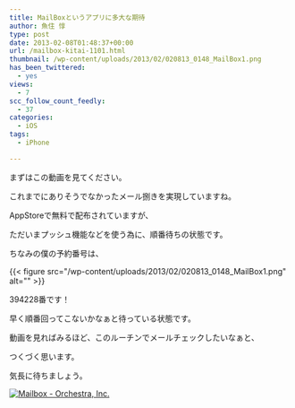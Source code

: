 ```yaml
---
title: MailBoxというアプリに多大な期待
author: 魚住 惇
type: post
date: 2013-02-08T01:48:37+00:00
url: /mailbox-kitai-1101.html
thumbnail: /wp-content/uploads/2013/02/020813_0148_MailBox1.png
has_been_twittered:
  - yes
views:
  - 7
scc_follow_count_feedly:
  - 37
categories:
  - iOS
tags:
  - iPhone

---
```

まずはこの動画を見てください。



これまでにありそうでなかったメール捌きを実現していますね。

AppStoreで無料で配布されていますが、

<!--more-->

ただいまプッシュ機能などを使う為に、順番待ちの状態です。

ちなみの僕の予約番号は、

{{< figure src="/wp-content/uploads/2013/02/020813_0148_MailBox1.png" alt="" >}} 

394228番です！

早く順番回ってこないかなぁと待っている状態です。

動画を見ればみるほど、このルーチンでメールチェックしたいなぁと、

つくづく思います。

気長に待ちましょう。

<a href="http://click.linksynergy.com/fs-bin/stat?id=X4b77EM*hqg&offerid=94348&type=3&subid=0&tmpid=2192&RD_PARM1=https%253A%252F%252Fitunes.apple.com%252Fjp%252Fapp%252Fmailbox%252Fid576502633%253Fmt%253D8%2526uo%253D4%2526partnerId%253D30" target="itunes_store"><img decoding="async" style="border: 0;" src="http://r.mzstatic.com/ja_jp/images/web/linkmaker/badge_appstore-lrg.gif" alt="Mailbox - Orchestra, Inc." /></a>
